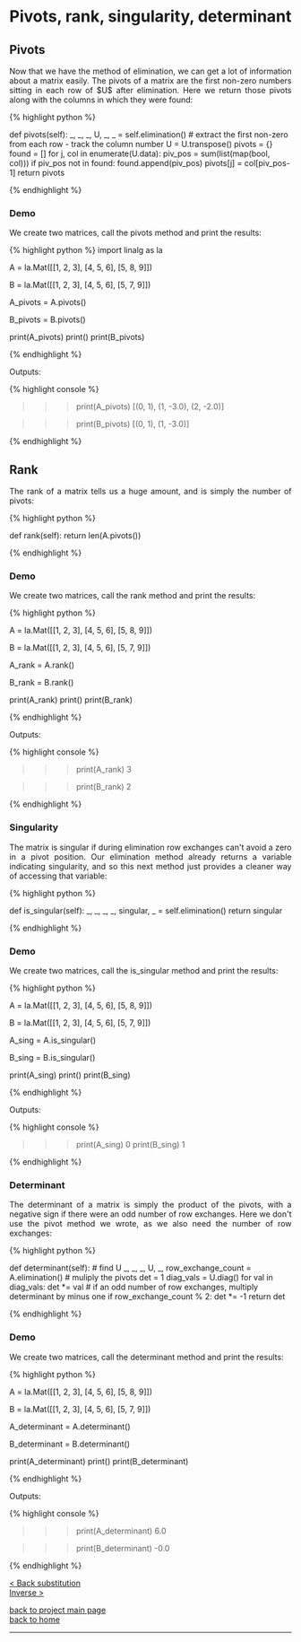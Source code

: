 # Pivots, rank, singularity, determinant
## Pivots
<div style="text-align: justify">
<p>Now that we have the method of elimination, we can get a lot of information
about a matrix easily. The pivots of a matrix are the first non-zero numbers
sitting in each row of $U$ after elimination. Here we return those pivots along
with the columns in which they were found:</p>
</div>

{% highlight python %}

def pivots(self):
    _, _, _, U, _, _ = self.elimination()
    # extract the first non-zero from each row - track the column number
    U = U.transpose()
    pivots = {}
    found = []
    for j, col in enumerate(U.data):
        piv_pos = sum(list(map(bool, col)))
        if piv_pos not in found:
            found.append(piv_pos)
            pivots[j] = col[piv_pos-1]
    return pivots

{% endhighlight %}


### Demo
<div style="text-align: justify">
<p>We create two matrices, call the pivots method and print the results:</p>
</div>

{% highlight python %}
import linalg as la

A = la.Mat([[1, 2, 3],
         [4, 5, 6],
         [5, 8, 9]])

B = la.Mat([[1, 2, 3],
         [4, 5, 6],
         [5, 7, 9]])

A_pivots = A.pivots()

B_pivots = B.pivots()

print(A_pivots)
print()
print(B_pivots)

{% endhighlight %}

Outputs:

{% highlight console %}

>>> print(A_pivots)
[(0, 1), (1, -3.0), (2, -2.0)]

>>> print(B_pivots)
[(0, 1), (1, -3.0)]

{% endhighlight %}

## Rank
<div style="text-align: justify">
<p>The rank of a matrix tells us a huge amount, and is simply the number of
pivots:</p>
</div>

{% highlight python %}

def rank(self):
    return len(A.pivots())

{% endhighlight %}

### Demo
<div style="text-align: justify">
<p>We create two matrices, call the rank method and print the results:</p>
</div>

{% highlight python %}

A = la.Mat([[1, 2, 3],
         [4, 5, 6],
         [5, 8, 9]])

B = la.Mat([[1, 2, 3],
         [4, 5, 6],
         [5, 7, 9]])

A_rank = A.rank()

B_rank = B.rank()

print(A_rank)
print()
print(B_rank)

{% endhighlight %}

Outputs:

{% highlight console %}

>>> print(A_rank)
3

>>> print(B_rank)
2

{% endhighlight %}

### Singularity
<div style="text-align: justify">
<p>The matrix is singular if during elimination row exchanges can't avoid a
zero in a pivot position. Our elimination method already returns a variable
indicating singularity, and so this next method just provides a cleaner way of
accessing that variable:</p>
</div>

{% highlight python %}

def is_singular(self):
    _, _, _, _, singular, _ = self.elimination()
    return singular

{% endhighlight %}

### Demo
<div style="text-align: justify">
<p>We create two matrices, call the is_singular method and print the results:</p>
</div>

{% highlight python %}

A = la.Mat([[1, 2, 3],
         [4, 5, 6],
         [5, 8, 9]])

B = la.Mat([[1, 2, 3],
         [4, 5, 6],
         [5, 7, 9]])

A_sing = A.is_singular()

B_sing = B.is_singular()

print(A_sing)
print()
print(B_sing)

{% endhighlight %}

Outputs:

{% highlight console %}

>>> print(A_sing)
0
>>> print(B_sing)
1

{% endhighlight %}

### Determinant
<div style="text-align: justify">
<p>The determinant of a matrix is simply the product of the pivots, with a
negative sign if there were an odd number of row exchanges. Here we don't use
the pivot method we wrote, as we also need the number of row exchanges:</p>
</div>

{% highlight python %}

def determinant(self):
    # find U
    _, _, _, U, _, row_exchange_count = A.elimination()
    # muliply the pivots
    det = 1
    diag_vals = U.diag()
    for val in diag_vals:
        det *= val
    # if an odd number of row exchanges, multiply determinant by minus one
    if row_exchange_count % 2:
        det *= -1
    return det

{% endhighlight %}

### Demo
<div style="text-align: justify">
<p>We create two matrices, call the determinant method and print the results:</p>
</div>

{% highlight python %}

A = la.Mat([[1, 2, 3],
         [4, 5, 6],
         [5, 8, 9]])

B = la.Mat([[1, 2, 3],
         [4, 5, 6],
         [5, 7, 9]])

A_determinant = A.determinant()

B_determinant = B.determinant()

print(A_determinant)
print()
print(B_determinant)

{% endhighlight %}

Outputs:

{% highlight console %}

>>> print(A_determinant)
6.0

>>> print(B_determinant)
-0.0

{% endhighlight %}

[< Back substitution](./backsub.md)\
[Inverse >](./inverse.md)

[back to project main page](./numpy_from_scratch.md)\
[back to home](../index.md)

---
<script src="https://utteranc.es/client.js"
        repo="Matt-A-Bennett/Matt-A-Bennett.github.io"
        issue-term="https://matt-a-bennett.github.io/numpy_from_scratch/rank_piv_sing_det.html"
        theme="github-light"
        crossorigin="anonymous"
        async>
</script>

